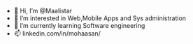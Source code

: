 - 👋 Hi, I’m @Maalistar
- 👀 I’m interested in Web,Mobile Apps and Sys administration
- 🌱 I’m currently learning Software engineering
- 📫 linkedin.com/in/mohaasan/

<!---
Maalistar/Maalistar is a ✨ special ✨ repository because its `README.md` (this file) appears on your GitHub profile.
You can click the Preview link to take a look at your changes.
--->

